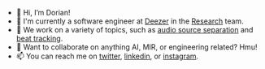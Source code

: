 - 👋 Hi, I’m Dorian!
- 🌱 I'm currently a software engineer at [Deezer](https://www.deezer.com/en/) in the [Research](https://research.deezer.com/) team.
- 👀 We work on a variety of topics, such as [audio source separation](https://github.com/deezer/spleeter) and [beat tracking](https://github.com/deezer/zeroNoteSamba).
- 💞️ Want to collaborate on anything AI, MIR, or engineering related? Hmu!
- 📫 You can reach me on [twitter](https://twitter.com/djp_wav), [linkedin](https://www.linkedin.com/in/dorian-desblancs/), or [instagram](https://www.instagram.com/djp_wav/).

<!---
d-dawg78/d-dawg78 is a ✨ special ✨ repository because its `README.md` (this file) appears on your GitHub profile.
You can click the Preview link to take a look at your changes.
--->
